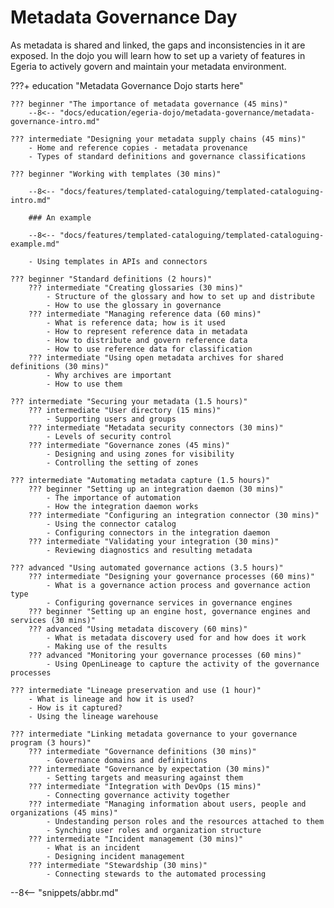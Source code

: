 <!-- SPDX-License-Identifier: CC-BY-4.0 -->
<!-- Copyright Contributors to the ODPi Egeria project 2020. -->

# Metadata Governance Day

As metadata is shared and linked, the gaps and inconsistencies in it are exposed.  In the dojo you will learn how to set up a variety of features in Egeria to actively govern and maintain your metadata environment.

???+ education "Metadata Governance Dojo starts here"

    ??? beginner "The importance of metadata governance (45 mins)"
        --8<-- "docs/education/egeria-dojo/metadata-governance/metadata-governance-intro.md"
        
    ??? intermediate "Designing your metadata supply chains (45 mins)"
        - Home and reference copies - metadata provenance
        - Types of standard definitions and governance classifications
    
    ??? beginner "Working with templates (30 mins)"
        
        --8<-- "docs/features/templated-cataloguing/templated-cataloguing-intro.md"

        ### An example

        --8<-- "docs/features/templated-cataloguing/templated-cataloguing-example.md"

        - Using templates in APIs and connectors
    
    ??? beginner "Standard definitions (2 hours)"
        ??? intermediate "Creating glossaries (30 mins)"
            - Structure of the glossary and how to set up and distribute
            - How to use the glossary in governance
        ??? intermediate "Managing reference data (60 mins)"
            - What is reference data; how is it used
            - How to represent reference data in metadata
            - How to distribute and govern reference data
            - How to use reference data for classification
        ??? intermediate "Using open metadata archives for shared definitions (30 mins)"
            - Why archives are important
            - How to use them

    ??? intermediate "Securing your metadata (1.5 hours)"
        ??? intermediate "User directory (15 mins)"
            - Supporting users and groups
        ??? intermediate "Metadata security connectors (30 mins)"
            - Levels of security control
        ??? intermediate "Governance zones (45 mins)"
            - Designing and using zones for visibility
            - Controlling the setting of zones

    ??? intermediate "Automating metadata capture (1.5 hours)"
        ??? beginner "Setting up an integration daemon (30 mins)"
            - The importance of automation
            - How the integration daemon works
        ??? intermediate "Configuring an integration connector (30 mins)"
            - Using the connector catalog
            - Configuring connectors in the integration daemon
        ??? intermediate "Validating your integration (30 mins)"
            - Reviewing diagnostics and resulting metadata

    ??? advanced "Using automated governance actions (3.5 hours)"
        ??? intermediate "Designing your governance processes (60 mins)"
            - What is a governance action process and governance action type
            - Configuring governance services in governance engines
        ??? beginner "Setting up an engine host, governance engines and services (30 mins)"
        ??? advanced "Using metadata discovery (60 mins)"
            - What is metadata discovery used for and how does it work
            - Making use of the results
        ??? advanced "Monitoring your governance processes (60 mins)"
            - Using OpenLineage to capture the activity of the governance processes
   
    ??? intermediate "Lineage preservation and use (1 hour)"
        - What is lineage and how it is used?
        - How is it captured?
        - Using the lineage warehouse

    ??? intermediate "Linking metadata governance to your governance program (3 hours)"
        ??? intermediate "Governance definitions (30 mins)"
            - Governance domains and definitions
        ??? intermediate "Governance by expectation (30 mins)"
            - Setting targets and measuring against them
        ??? intermediate "Integration with DevOps (15 mins)"
            - Connecting governance activity together
        ??? intermediate "Managing information about users, people and organizations (45 mins)"
            - Undestanding person roles and the resources attached to them
            - Synching user roles and organization structure
        ??? intermediate "Incident management (30 mins)"
            - What is an incident
            - Designing incident management
        ??? intermediate "Stewardship (30 mins)"
            - Connecting stewards to the automated processing
          
--8<-- "snippets/abbr.md"